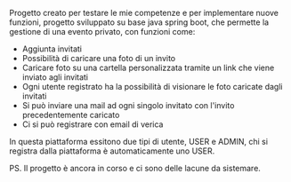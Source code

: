 Progetto creato per testare le mie competenze e per implementare nuove funzioni, progetto sviluppato su base java spring boot, che permette la 
gestione di una evento privato, con funzioni come:
- Aggiunta invitati
- Possibilità di caricare una foto di un invito 
- Caricare foto su una cartella personalizzata tramite un link che viene inviato agli invitati 
- Ogni utente registrato ha la possibilità di visionare le foto caricate dagli invitati
- Si può inviare una mail ad ogni singolo invitato con l'invito precedentemente caricato
- Ci si può registrare con email di verica

In questa piattaforma essitono due tipi di utente, USER e ADMIN, chi si registra dalla piattaforma è automaticamente uno USER.

PS. Il progetto è ancora in corso e ci sono delle lacune da sistemare.
